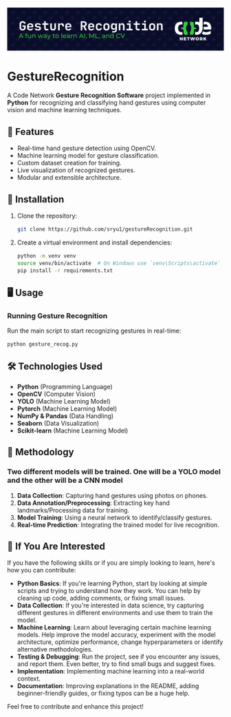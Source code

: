 ![Gesture Recognition](.github/assets/banner.svg)

# GestureRecognition

A Code Network **Gesture Recognition Software** project implemented in **Python** for recognizing and classifying hand gestures using computer vision and machine learning techniques.

## 📌 Features

- Real-time hand gesture detection using OpenCV.
- Machine learning model for gesture classification.
- Custom dataset creation for training.
- Live visualization of recognized gestures.
- Modular and extensible architecture.

## 🚀 Installation

1. Clone the repository:

   ```bash
   git clone https://github.com/sryu1/gestureRecognition.git
   ```

2. Create a virtual environment and install dependencies:

   ```bash
   python -m venv venv
   source venv/bin/activate  # On Windows use `venv\Scripts\activate`
   pip install -r requirements.txt
   ```

## 🖥️ Usage

### Running Gesture Recognition

Run the main script to start recognizing gestures in real-time:

```bash
python gesture_recog.py
```

## 🛠️ Technologies Used

- **Python** (Programming Language)
- **OpenCV** (Computer Vision)
- **YOLO** (Machine Learning Model)
- **Pytorch** (Machine Learning Model)
- **NumPy & Pandas** (Data Handling)
- **Seaborn** (Data Visualization)
- **Scikit-learn** (Machine Learning Model)

## 🧪 Methodology

### Two different models will be trained. One will be a YOLO model and the other will be a CNN model

1. **Data Collection**: Capturing hand gestures using photos on phones.
2. **Data Annotation/Preprocessing**: Extracting key hand landmarks/Processing data for training.
3. **Model Training**: Using a neural network to identify/classify gestures.
4. **Real-time Prediction**: Integrating the trained model for live recognition.

## 🌟 If You Are Interested

If you have the following skills or if you are simply looking to learn, here's how you can contribute:

- **Python Basics**: If you're learning Python, start by looking at simple scripts and trying to understand how they work. You can help by cleaning up code, adding comments, or fixing small issues.
- **Data Collection**: If you're interested in data science, try capturing different gestures in different environments and use them to train the model.
- **Machine Learning**: Learn about leveraging certain machine learning models. Help improve the model accuracy, experiment with the model architecture, optimize performance, change hyperparameters or identify alternative methodologies.
- **Testing & Debugging**: Run the project, see if you encounter any issues, and report them. Even better, try to find small bugs and suggest fixes.
- **Implementation**: Implementing machine learning into a real-world context.
- **Documentation**: Improving explanations in the README, adding beginner-friendly guides, or fixing typos can be a huge help.

Feel free to contribute and enhance this project!

